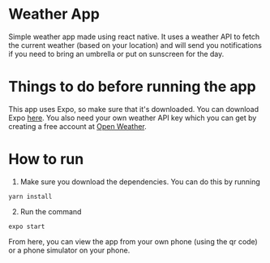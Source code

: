 # Weather App
Simple weather app made using react native. It uses a weather API to fetch the current weather (based on your location) 
and will send you notifications if you need to bring an umbrella or put on sunscreen for the day.

# Things to do before running the app
This app uses Expo, so make sure that it's downloaded. You can download Expo [here](https://expo.io/tools).
You also need your own weather API key which you can get by creating a free account at [Open Weather](https://openweathermap.org/api).

# How to run
1. Make sure you download the dependencies. You can do this by running 
```
yarn install
```

2. Run the command
```
expo start
```

From here, you can view the app from your own phone (using the qr code) or a phone simulator on your phone.
